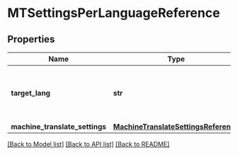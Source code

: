 # MTSettingsPerLanguageReference

## Properties
Name | Type | Description | Notes
------------ | ------------- | ------------- | -------------
**target_lang** | **str** | mtSettings is set for whole project if targetLang &#x3D;&#x3D; null | [optional] 
**machine_translate_settings** | [**MachineTranslateSettingsReference**](MachineTranslateSettingsReference.md) |  | [optional] 

[[Back to Model list]](../README.md#documentation-for-models) [[Back to API list]](../README.md#documentation-for-api-endpoints) [[Back to README]](../README.md)


